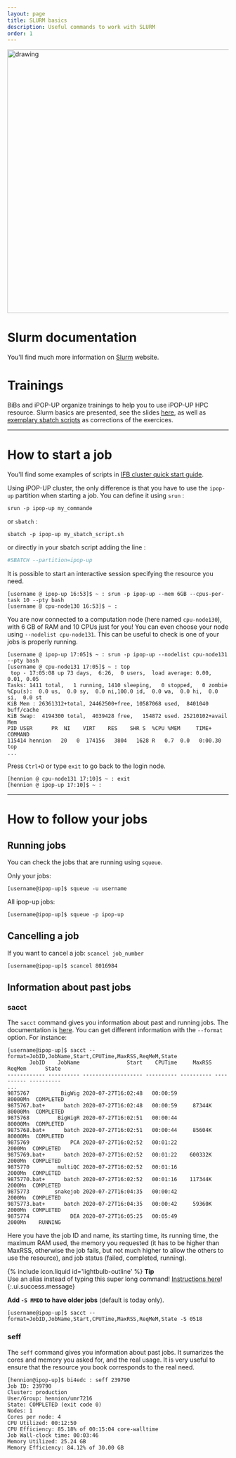 ```yaml
---
layout: page
title: SLURM basics
description: Useful commands to work with SLURM 
order: 1
---
```


<img src="{{site.baseurl}}/images/banner.png" alt="drawing" width="600"/>

# Slurm documentation
You'll find much more information on [Slurm](https://slurm.schedmd.com/) website. 

# Trainings

BiBs and iPOP-UP organize trainings to help you to use iPOP-UP HPC resource. Slurm basics are presented, see the slides [here]({{site.baseurl}}/documents/Cluster_formation_iPOP_UP.pdf), as well as [exemplary sbatch scripts]({{site.baseurl}}/documents/corrections.zip) as corrections of the exercices.  

---

# How to start a job

You'll find some examples of scripts in [IFB cluster quick start guide](https://ifb-elixirfr.gitlab.io/cluster/doc/quick-start/).  


Using iPOP-UP cluster, the only difference is that you have to use the `ipop-up` partition when starting a job. You can define it using `srun` : 
```
srun -p ipop-up my_commande 
```
or  `sbatch` : 

```
sbatch -p ipop-up my_sbatch_script.sh
```

or directly in your sbatch script adding the line : 

```sh
#SBATCH --partition=ipop-up
```

It is possible to start an interactive session specifying the resource you need. 

```
[username @ ipop-up 16:53]$ ~ : srun -p ipop-up --mem 6GB --cpus-per-task 10 --pty bash
[username @ cpu-node130 16:53]$ ~ :
```
You are now connected to a computation node (here named `cpu-node130`), with 6 GB of RAM and 10 CPUs just for you! You can even choose your node using `--nodelist cpu-node131`. This can be useful to check is one of your jobs is properly running.  

```
[username @ ipop-up 17:05]$ ~ : srun -p ipop-up --nodelist cpu-node131 --pty bash
[username @ cpu-node131 17:05]$ ~ : top
 top - 17:05:08 up 73 days,  6:26,  0 users,  load average: 0.00, 0.01, 0.05
Tasks: 1411 total,   1 running, 1410 sleeping,   0 stopped,   0 zombie
%Cpu(s):  0.0 us,  0.0 sy,  0.0 ni,100.0 id,  0.0 wa,  0.0 hi,  0.0 si,  0.0 st
KiB Mem : 26361312+total, 24462500+free, 10587068 used,  8401040 buff/cache
KiB Swap:  4194300 total,  4039428 free,   154872 used. 25210102+avail Mem 
PID USER      PR  NI    VIRT    RES    SHR S  %CPU %MEM     TIME+ COMMAND   
115414 hennion   20   0  174156   3804   1628 R   0.7  0.0   0:00.30 top                                                                                             
...
```

Press `Ctrl+D` or type `exit` to go back to the login node. 
```
[hennion @ cpu-node131 17:10]$ ~ : exit
[hennion @ ipop-up 17:10]$ ~ :
```
---

# How to follow your jobs

## Running jobs

You can check the jobs that are running using `squeue`.

Only your jobs: 
```
[username@ipop-up]$ squeue -u username
```
All ipop-up jobs:
```
[username@ipop-up]$ squeue -p ipop-up
```

## Cancelling a job

If you want to cancel a job: `scancel job_number`

```
[username@ipop-up]$ scancel 8016984
```

## Information about past jobs

### sacct 

The `sacct` command gives you information about past and running jobs. The documentation is [here](https://slurm.schedmd.com/sacct.html). You can get different information with the `--format` option. For instance: 

```
[username@ipop-up]$ sacct --format=JobID,JobName,Start,CPUTime,MaxRSS,ReqMeM,State
       JobID    JobName               Start    CPUTime     MaxRSS     ReqMem      State 
------------ ---------- ------------------- ---------- ---------- ---------- ---------- 
...
9875767          BigWig 2020-07-27T16:02:48   00:00:59               80000Mn  COMPLETED 
9875767.bat+      batch 2020-07-27T16:02:48   00:00:59     87344K    80000Mn  COMPLETED 
9875768         BigWigR 2020-07-27T16:02:51   00:00:44               80000Mn  COMPLETED 
9875768.bat+      batch 2020-07-27T16:02:51   00:00:44     85604K    80000Mn  COMPLETED 
9875769             PCA 2020-07-27T16:02:52   00:01:22                2000Mn  COMPLETED 
9875769.bat+      batch 2020-07-27T16:02:52   00:01:22    600332K     2000Mn  COMPLETED 
9875770         multiQC 2020-07-27T16:02:52   00:01:16                2000Mn  COMPLETED 
9875770.bat+      batch 2020-07-27T16:02:52   00:01:16    117344K     2000Mn  COMPLETED 
9875773        snakejob 2020-07-27T16:04:35   00:00:42                2000Mn  COMPLETED 
9875773.bat+      batch 2020-07-27T16:04:35   00:00:42     59360K     2000Mn  COMPLETED 
9875774             DEA 2020-07-27T16:05:25   00:05:49                2000Mn    RUNNING 
```

Here you have the job ID and name, its starting time, its running time, the maximum RAM used, the memory you requested (it has to be higher than MaxRSS, otherwise the job fails, but not much higher to allow the others to use the resource), and job status (failed, completed, running). 

<span>{% include icon.liquid id='lightbulb-outline' %} <b>Tip</b></span><br> Use an alias instead of typing this super long command! [Instructions here]({{site.baseurl}}/cluster/tips/#make-aliases)!
{:.ui.success.message}

**Add `-S MMDD` to have older jobs** (default is today only).

```
[username@ipop-up]$ sacct --format=JobID,JobName,Start,CPUTime,MaxRSS,ReqMeM,State -S 0518
```



### seff
The `seff` command gives you information about past jobs. It sumarizes the cores and memory you asked for, and the real usage. It is very useful to ensure that the resource you book corresponds to the real need. 

```
[hennion@ipop-up]$ bi4edc : seff 239790
Job ID: 239790
Cluster: production
User/Group: hennion/umr7216
State: COMPLETED (exit code 0)
Nodes: 1
Cores per node: 4
CPU Utilized: 00:12:50
CPU Efficiency: 85.18% of 00:15:04 core-walltime
Job Wall-clock time: 00:03:46
Memory Utilized: 25.24 GB
Memory Efficiency: 84.12% of 30.00 GB
```